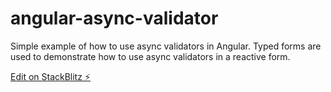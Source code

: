 # angular-async-validator

Simple example of how to use async validators in Angular.
Typed forms are used to demonstrate how to use async validators in a reactive form.

[Edit on StackBlitz ⚡️](https://stackblitz.com/edit/angular-ivy-jgxumr)